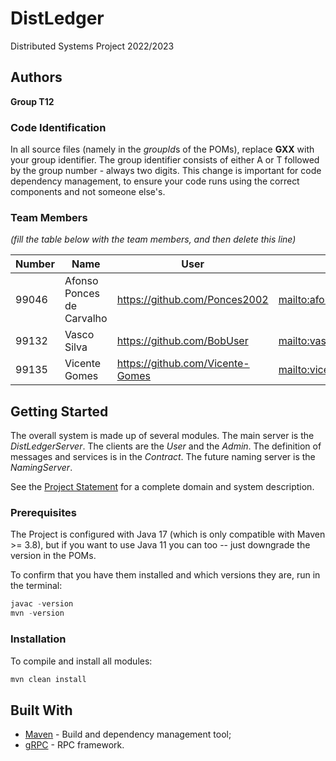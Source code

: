 # DistLedger

Distributed Systems Project 2022/2023

## Authors

**Group T12**

### Code Identification

In all source files (namely in the *groupId*s of the POMs), replace __GXX__ with your group identifier. The group
identifier consists of either A or T followed by the group number - always two digits. This change is important for 
code dependency management, to ensure your code runs using the correct components and not someone else's.

### Team Members

*(fill the table below with the team members, and then delete this line)*

| Number | Name                      | User                             | Email                             |
|-------|---------------------------|----------------------------------|-----------------------------------|
| 99046 | Afonso Ponces de Carvalho | <https://github.com/Ponces2002>  | <mailto:afonsopcarvalho@tecnico.ulisboa.pt> |
| 99132 | Vasco Silva               | <https://github.com/BobUser>     | <mailto:vasco.magalhaes.silva@tecnico.ulisboa.pt>      |
| 99135 | Vicente Gomes             | <https://github.com/Vicente-Gomes> | <mailto:vicente.franco.gomes@tecnico.ulisboa.pt>      |

## Getting Started

The overall system is made up of several modules. The main server is the _DistLedgerServer_. The clients are the _User_ 
and the _Admin_. The definition of messages and services is in the _Contract_. The future naming server
is the _NamingServer_.

See the [Project Statement](https://github.com/tecnico-distsys/DistLedger) for a complete domain and system description.

### Prerequisites

The Project is configured with Java 17 (which is only compatible with Maven >= 3.8), but if you want to use Java 11 you
can too -- just downgrade the version in the POMs.

To confirm that you have them installed and which versions they are, run in the terminal:

```s
javac -version
mvn -version
```

### Installation

To compile and install all modules:

```s
mvn clean install
```

## Built With

* [Maven](https://maven.apache.org/) - Build and dependency management tool;
* [gRPC](https://grpc.io/) - RPC framework.
